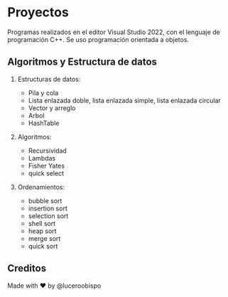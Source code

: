 # Proyectos

Programas realizados en el editor Visual Studio 2022, con el lenguaje de programación C++.
Se uso programación orientada a objetos.

## Algoritmos y Estructura de datos

1. Estructuras de datos: 
   - Pila y cola
   - Lista enlazada doble, lista enlazada simple, lista enlazada circular
   - Vector y arreglo
   - Arbol
   - HashTable
   
2. Algoritmos:
   - Recursividad
   - Lambdas
   - Fisher Yates
   - quick select
   
3. Ordenamientos: 
   - bubble sort
   - insertion sort
   - selection sort
   - shell sort 
   - heap sort
   - merge sort
   - quick sort

## Creditos
Made with ❤️ by @luceroobispo

